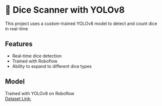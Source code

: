 # 🎲 Dice Scanner with YOLOv8

This project uses a custom-trained YOLOv8 model to detect and count dice in real-time

## Features
- Real-time dice detection
- Trained with Roboflow
- Ability to expand to different dice types

## Model
Trained with YOLOv8 on Roboflow  
[Dataset Link: ](https://universe.roboflow.com/dice-recognition-wmx1i/dice-detection-q9dhl/model)

